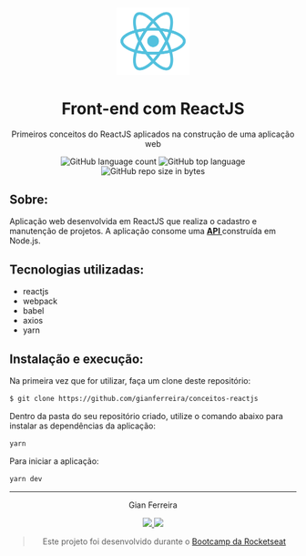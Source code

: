 <h3 align="center">
  <img alt="ReactJS" src="https://github.com/gianferreira/conceitos-reactjs/blob/master/readme-logo.svg" width="130px"/>
</h3>

<h1 align="center">
  Front-end com ReactJS
</h1>

<p align="center">Primeiros conceitos do ReactJS aplicados na construção de uma aplicação web</p>

<p align="center">
  <img alt="GitHub language count" src="https://img.shields.io/github/languages/count/gianferreira/conceitos-reactjs">
  <img alt="GitHub top language" src="https://img.shields.io/github/languages/top/gianferreira/conceitos-reactjs">
  <img alt="GitHub repo size in bytes" src="https://img.shields.io/github/repo-size/gianferreira/conceitos-reactjs">
</p>

## Sobre:

Aplicação web desenvolvida em ReactJS que realiza o cadastro e manutenção de projetos. A aplicação consome uma <a href="https://github.com/gianferreira/conceitos-nodejs"><b> API </b></a> construída em Node.js. 

## Tecnologias utilizadas:

- reactjs
- webpack
- babel
- axios
- yarn

## Instalação e execução:

Na primeira vez que for utilizar, faça um clone deste repositório:

```bash
$ git clone https://github.com/gianferreira/conceitos-reactjs
```

Dentro da pasta do seu repositório criado, utilize o comando abaixo para instalar as dependências da aplicação:

```bash
yarn
```

Para iniciar a aplicação:

```bash
yarn dev
```
---

<p align="center"> Gian Ferreira </p>
<p align="center">
  <a alt="Gian Ferreira" href="https://www.linkedin.com/in/gian-ferreira-7750a9179/">
    <img src="https://img.shields.io/badge/LinkedIn-Gian_Ferreira-7750a9179?logo=linkedin"/>
  </a>
  <a alt="Gian Ferreira" href="https://github.com/gianferreira">
    <img src="https://img.shields.io/badge/Gian_Ferreira-GitHub-000?logo=github"/>
  </a>
</p>

<blockquote align="center">
  Este projeto foi desenvolvido durante o 
    <a href="https://rocketseat.com.br/gostack">
      Bootcamp da Rocketseat
    </a>
</blockquote>